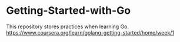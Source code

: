 # Getting-Started-with-Go
This repository stores practices when learning Go.
https://www.coursera.org/learn/golang-getting-started/home/week/1
